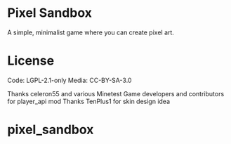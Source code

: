 # Pixel Sandbox
A simple, minimalist game where you can create pixel art.

# License
Code: LGPL-2.1-only
Media: CC-BY-SA-3.0

Thanks celeron55 and various Minetest Game developers and contributors for player_api mod
Thanks TenPlus1 for skin design idea
# pixel_sandbox
